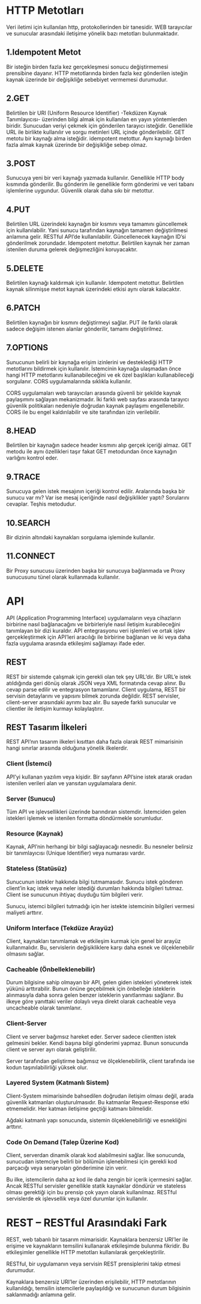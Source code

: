 # HTTP Metotları
Veri iletimi için kullanılan http, protokollerinden bir tanesidir. WEB tarayıcılar ve sunucular arasındaki iletişime yönelik bazı metotları bulunmaktadır. 

## 1.Idempotent Metot 
Bir isteğin birden fazla kez gerçekleşmesi sonucu değiştirmemesi prensibine dayanır. HTTP metotlarında birden fazla kez gönderilen isteğin kaynak üzerinde bir değişikliğe sebebiyet vermemesi durumudur.

## 2.GET
Belirtilen bir URI (Uniform Resource Identifier) -Tekdüzen Kaynak Tanımlayıcısı- üzerinden bilgi almak için kullanılan en yayın yöntemlerden biridir. Sunucudan veriyi çekmek için gönderilen tarayıcı isteğidir. Genellikle URL ile birlikte kullanılır ve sorgu metinleri URL içinde gönderilebilir. 
GET metotu bir kaynağı alma isteğidir. idempotent metottur. Aynı kaynağı birden fazla almak kaynak üzerinde bir değişikliğe sebep olmaz.

## 3.POST
Sunucuya yeni bir veri kaynağı yazmada kullanılır. Genellikle HTTP body kısmında gönderilir. Bu gönderim ile genellikle form gönderimi ve veri tabanı işlemlerine uygundur. Güvenlik olarak daha sıkı bir metottur. 

## 4.PUT
Belirtilen URL üzerindeki kaynağın bir kısmını veya tamamını güncellemek için kullanılabilir. Yani sunucu tarafından kaynağın tamamen değiştirilmesi anlamına gelir. RESTful API’de kullanılabilir. Güncellenecek kaynağın ID’si gönderilmek zorundadır. Idempotent metottur. Belirtilen kaynak her zaman istenilen duruma gelerek değişmezliğini koruyacaktır. 

## 5.DELETE
Belirtilen kaynağı kaldırmak için kullanılır. Idempotent metottur. Belirtilen kaynak silinmişse metot kaynak üzerindeki etkisi aynı olarak kalacaktır. 

## 6.PATCH
Belirtilen kaynağın bir kısmını değiştirmeyi sağlar. PUT ile farklı olarak sadece değişim istenen alanlar gönderilir, tamamı değiştirilmez. 

## 7.OPTIONS
Sunucunun belirli bir kaynağa erişim izinlerini ve desteklediği HTTP metotlarını bildirmek için kullanılır. İstemcinin kaynağa ulaşmadan önce hangi HTTP metotlarını kullanabileceğini ve ek özel başlıkları kullanabileceği sorgulanır. CORS uygulamalarında sıklıkla kullanılır. 

CORS uygulamaları web tarayıcıları arasında güvenli bir şekilde kaynak paylaşımını sağlayan mekanizmadır. İki farklı web sayfası arasında tarayıcı güvenlik politikaları nedeniyle doğrudan kaynak paylaşımı engellenebilir. CORS ile bu engel kaldırılabilir ve site tarafından izin verilebilir. 

## 8.HEAD
Belirtilen bir kaynağın sadece header kısmını alıp gerçek içeriği almaz. GET metodu ile aynı özellikleri taşır fakat GET metodundan önce kaynağın varlığını kontrol eder. 

## 9.TRACE
Sunucuya gelen istek mesajının içeriği kontrol edilir. Aralarında başka bir sunucu var mı? Var ise mesaj içeriğinde nasıl değişiklikler yaptı? Sorularını cevaplar. Teşhis metodudur. 

## 10.SEARCH
Bir dizinin altındaki kaynakları sorgulama işleminde kullanılır. 

## 11.CONNECT
Bir Proxy sunucusu üzerinden başka bir sunucuya bağlanmada ve Proxy sunucusunu tünel olarak kullanmada kullanılır. 



# API
API (Application Programming Interface) uygulamaların veya cihazların birbirine nasıl bağlanacağını ve birbirleriyle nasıl iletişim kurabileceğini tanımlayan bir dizi kuraldır. 
API entegrasyonu veri işlemleri ve ortak işlev gerçekleştirmek için API’leri aracılığı ile birbirine bağlanan ve iki veya daha fazla uygulama arasında etkileşimi sağlamayı ifade eder. 

## REST 
REST bir sistemde çalışmak için gerekli olan tek şey URL’dir. Bir URL’e istek atıldığında geri dönüş olarak JSON veya XML formatında cevap alınır. Bu cevap parse edilir ve entegrasyon tamamlanır. 
Client uygulama, REST bir servisin detaylarını ve yapısını bilmek zorunda değildir. REST servisler, client-server arasındaki ayrımı baz alır. Bu sayede farklı sunucular ve clientler ile iletişim kurmayı kolaylaştırır. 

## REST Tasarım İlkeleri
REST API’nın tasarım ilkeleri kısıttan daha fazla olarak REST mimarisinin hangi sınırlar arasında olduğuna yönelik ilkelerdir.

### Client (İstemci)
API’yi kullanan yazılım veya kişidir. Bir sayfanın API’sine istek atarak oradan istenilen verileri alan ve yansıtan uygulamalara denir. 

### Server (Sunucu)
Tüm API ve işlevsellikleri üzerinde barındıran sistemdir. İstemciden gelen istekleri işlemek ve istenilen formatta döndürmekle sorumludur. 

### Resource (Kaynak)

Kaynak, API’nin herhangi bir bilgi sağlayacağı nesnedir. Bu nesneler belirsiz bir tanımlayıcısı (Unique Identifier) veya numarası vardır.

### Stateless (Statüsüz)

Sunucunun istekler hakkında bilgi tutmamasıdır. Sunucu istek gönderen client’in kaç istek  veya neler istediği durumları hakkında bilgileri tutmaz. Client ise sunucunun ihtiyaç duyduğu tüm bilgileri verir.

Sunucu, istemci bilgileri tutmadığı için her istekte istemcinin bilgileri vermesi maliyeti arttırır.

### Uniform Interface (Tekdüze Arayüz)

Client, kaynakları tanımlamak ve etkileşim kurmak için genel bir arayüz kullanmalıdır. Bu, servislerin değişikliklere karşı daha esnek ve ölçeklenebilir olmasını sağlar.

### Cacheable (Önbelleklenebilir)

Durum bilgisine sahip olmayan bir API, gelen giden istekleri yöneterek istek yükünü arttırabilir. Bunun önüne geçebilmek için önbelleğe isteklerin alınmasıyla daha sonra gelen benzer isteklerin yanıtlanması sağlanır. Bu ilkeye göre yanıttaki veriler dolaylı veya direkt olarak cacheable veya uncacheable olarak tanımlanır.

### Client-Server

Client ve server bağımsız hareket eder. Server sadece clientten istek gelmesini bekler. Kendi başına bilgi gönderimi yapmaz. Bunun sonucunda client ve server ayrı olarak geliştirilir.

Server tarafından geliştirme bağımsız ve ölçeklenebilirlik, client tarafında ise kodun taşınılabilirliği yüksek olur.

### Layered System (Katmanlı Sistem)

Client-System mimarisinde bahsedilen doğrudan iletişim olması değil, arada güvenlik katmanları oluşturulmasıdır. Bu katmanlar Request-Response etki etmemelidir. Her katman iletişime geçtiği katmanı bilmelidir.

Ağdaki katmanlı yapı sonucunda, sistemin ölçeklenebilirliği ve esnekliğini arttırır.


### Code On Demand (Talep Üzerine Kod)

Client, serverdan dinamik olarak kod alabilmesini sağlar. İlke sonucunda, sunucudan istemciye belirli bir bölümün işlenebilmesi için gerekli kod parçacığı veya senaryoları gönderimine izin verir. 

Bu ilke, istemcilerin daha az kod ile daha zengin bir içerik içermesini sağlar. Ancak RESTful servisler genellikle statik kaynaklar döndürür ve stateless olması gerektiği için bu prensip çok yayın olarak kullanılmaz. RESTful servislerde ek işlevsellik veya özel durumlar için kullanılır.

# REST – RESTful Arasındaki Fark

REST, web tabanlı bir tasarım mimarisidir. Kaynaklara benzersiz URI’ler ile erişime ve kaynakların temsilini kullanarak etkileşimde bulunma fikridir. Bu etkileşimler genellikle HTTP metotları kullanılarak gerçekleştirilir.

RESTful, bir uygulamanın veya servisin REST prensiplerini takip etmesi durumudur.

Kaynaklara benzersiz URI’ler üzerinden erişilebilir, HTTP metotlarının kullanıldığı, temsilin istemcilerle paylaşıldığı ve sunucunun durum bilgisinin saklanmadığı anlamına gelir.

